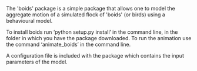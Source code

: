 The 'boids' package is a simple package that allows one to model the aggregate motion of a simulated flock of 'boids' (or birds) using a behavioural model. 

To install boids run ‘python setup.py install’ in the command line, in the folder in which you have the package downloaded. To run the animation use the command ‘animate_boids’ in the command line. 

A configuration file is included with the package which contains the input parameters of the model. 